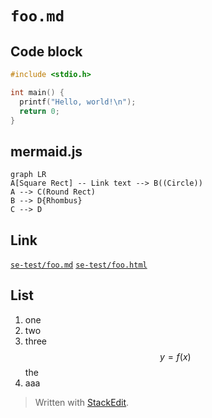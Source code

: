 `foo.md`
===

## Code block

```main.c
#include <stdio.h>

int main() {
  printf("Hello, world!\n");
  return 0;
}
```

## mermaid.js

```mermaid
graph LR
A[Square Rect] -- Link text --> B((Circle))
A --> C(Round Rect)
B --> D{Rhombus}
C --> D
```

## Link

[`se-test/foo.md`](./foo.md)
[`se-test/foo.html`](./foo.html)

## List

1. one
2. two
3. three
$$
y=f(x)
$$
the
5. aaa


> Written with [StackEdit](https://stackedit.io/).
<!--stackedit_data:
eyJoaXN0b3J5IjpbLTEwMDkyODA3NCwtMTk5NDAyMDcxNCwtMT
g4OTg5OTU4NCwtMjAxOTkyNTI2MF19
-->